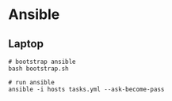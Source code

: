 # Ansible

## Laptop

```
# bootstrap ansible
bash bootstrap.sh

# run ansible 
ansible -i hosts tasks.yml --ask-become-pass
```
